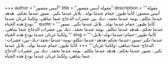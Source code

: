 +++
author = "أنيس منصور"
title = "مقولة أنيس منصور"
description = '''مقولة أنيس منصور: كأننا طيور: حمام عندما نولد.. بلابل عندما نكبر.. نسور عندما نحكم.. هدهد عندما نتكلم.. بومة عندما نحقد.. ديك بين عشرات الدجاج عنما نتباهى، ولكننا غربان عندما نودع هذه الحياة.'''
quote = '''كأننا طيور: حمام عندما نولد.. بلابل عندما نكبر.. نسور عندما نحكم.. هدهد عندما نتكلم.. بومة عندما نحقد.. ديك بين عشرات الدجاج عنما نتباهى، ولكننا غربان عندما نودع هذه الحياة.'''
slug = '''كأننا-طيور:-حمام-عندما-نولد-بلابل-عندما-نكبر-نسور-عندما-نحكم-هدهد-عندما-نتكلم-بومة-عندما-نحقد-ديك-بين-عشرات-الدجاج-عنما-نتباهى،-ولكننا-غربان'''
+++
كأننا طيور: حمام عندما نولد.. بلابل عندما نكبر.. نسور عندما نحكم.. هدهد عندما نتكلم.. بومة عندما نحقد.. ديك بين عشرات الدجاج عنما نتباهى، ولكننا غربان عندما نودع هذه الحياة.
